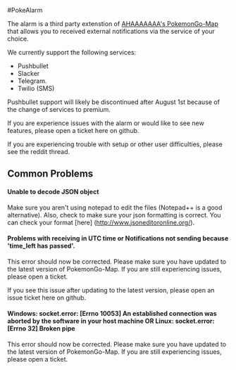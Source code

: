 #PokeAlarm

The alarm is a third party extenstion of [AHAAAAAAA's PokemonGo-Map](https://github.com/AHAAAAAAA/PokemonGo-Map) that allows you to received external notifications via the service of your choice.

We currently support the following services:
* Pushbullet
* Slacker
* Telegram. 
* Twilio (SMS)

Pushbullet support will likely be discontinued after August 1st because of the change of services to premium. 

If you are experience issues with the alarm or would like to see new features, please open a ticket here on github. 

If you are experiencing trouble with setup or other user difficulties, please see the reddit thread.

## Common Problems

#### Unable to decode JSON object

Make sure you aren't using notepad to edit the files (Notepad++ is a good alternative). Also, check to make sure your json formatting is correct. You can check your format [here] (http://www.jsoneditoronline.org/).

#### Problems with receiving in UTC time or Notifications not sending because 'time_left has passed'.

This error should now be corrected. Please make sure you have updated to the latest version of PokemonGo-Map. If you are still experiencing issues, please open a ticket. 

If you see this issue after updating to the latest version, please open an issue ticket here on github.

#### Windows: socket.error: [Errno 10053] An established connection was aborted by the software in your host machine OR Linux: socket.error: [Errno 32] Broken pipe

This error should now be corrected. Please make sure you have updated to the latest version of PokemonGo-Map. If you are still experiencing issues, please open a ticket.


